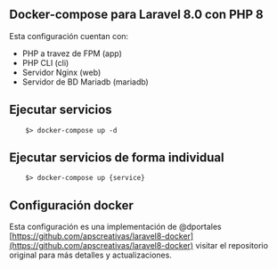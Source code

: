 ## Docker-compose para Laravel 8.0 con PHP 8

Esta configuración cuentan con:

- PHP a travez de FPM (app)
- PHP CLI (cli)
- Servidor Nginx (web)
- Servidor de BD Mariadb (mariadb)

## Ejecutar servicios

```shell
    $> docker-compose up -d
```

## Ejecutar servicios de forma individual

```shell
    $> docker-compose up {service}
```

## Configuración docker

Esta configuración es una implementación de @dportales [https://github.com/apscreativas/laravel8-docker](https://github.com/apscreativas/laravel8-docker) 
visitar el repositorio original para más detalles y actualizaciones.
